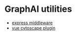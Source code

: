 
# GraphAI utilities

- [express middleware](./packages/express/)
- [vue cytoscape plugin](./packages/vue-cytoscape/)
